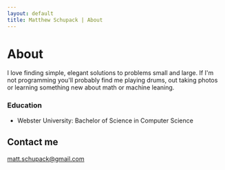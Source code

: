 ```yaml
---
layout: default
title: Matthew Schupack | About
---
```

# About
I love finding simple, elegant solutions to problems small and large. If I'm not programming you'll probably find me playing drums, out taking photos or learning something new about math or machine leaning.

### Education

* Webster University: Bachelor of Science in Computer Science


<!-- ## Skills

* **HTML** - `Skill` / `Skill` / `Skill` / `Skill` -->



## Contact me

[matt.schupack@gmail.com](mailto:matt.schupack@gmail.com)
